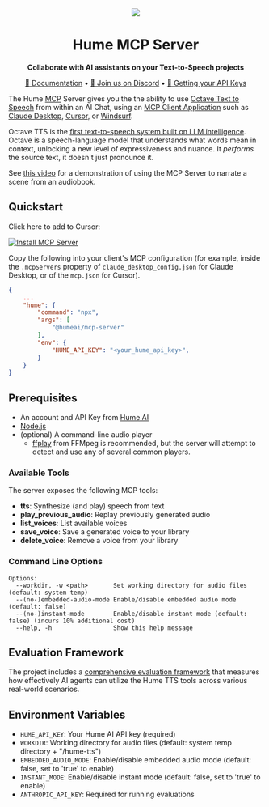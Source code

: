 <div align="center">
  <img src="https://storage.googleapis.com/hume-public-logos/hume/hume-banner.png">
  <h1>Hume MCP Server</h1>
  <p>
    <strong>Collaborate with AI assistants on your Text-to-Speech projects</strong>
  </p>
  <p>
    <a href="https://dev.hume.ai/docs/text-to-speech-tts/mcp-server">📘 Documentation</a> •
    <a href="https://discord.com/invite/humeai">💬 Join us on Discord</a> •
    <a href="https://dev.hume.ai/docs/introduction/api-key">🔐 Getting your API Keys</a>
  </p>
</div>

The Hume [MCP](https://modelcontextprotocol.io) Server gives you the the ability to use [Octave Text to Speech](https://dev.hume.ai/docs/text-to-speech-tts/overview) from within an AI Chat, using an [MCP Client Application](https://modelcontextprotocol.io/clients) such as [Claude Desktop](https://claude.ai/download), [Cursor](https://cursor.sh/), or [Windsurf](https://www.windsurf.io/).

Octave TTS is the [first text-to-speech system built on LLM intelligence](https://www.hume.ai/blog/octave-the-first-text-to-speech-model-that-understands-what-its-saying). Octave is a speech-language model that understands what words mean in context, unlocking a new level of expressiveness and nuance. It *performs* the source text, it doesn't just pronounce it.

See [this video](https://www.loom.com/share/b9fb74163db44be28e9adcb61030e368) for a demonstration of using the MCP Server to narrate a scene from an audiobook.

## Quickstart

Click here to add to Cursor:

[![Install MCP Server](https://cursor.com/deeplink/mcp-install-dark.svg)](https://cursor.com/install-mcp?name=hume&config=eyJjb21tYW5kIjoibnB4IEBodW1lYWkvbWNwLXNlcnZlciIsImVudiI6eyJIVU1FX0FQSV9LRVkiOiIifX0%3D)

Copy the following into your client's MCP configuration (for example, inside the `.mcpServers` property of `claude_desktop_config.json` for Claude Desktop, or of the `mcp.json` for Cursor).

```json
{
    ...
    "hume": {
        "command": "npx",
        "args": [
            "@humeai/mcp-server"
        ],
        "env": {
            "HUME_API_KEY": "<your_hume_api_key>",
        }
    }
}
```

## Prerequisites
- An account and API Key from [Hume AI](https://platform.hume.ai/)
- [Node.js](https://nodejs.org/)
- (optional) A command-line audio player
  * [ffplay](https://ffmpeg.org/ffplay.html) from FFMpeg is recommended, but the server will attempt to detect and use any of several common players.

### Available Tools

The server exposes the following MCP tools:

- **tts**: Synthesize (and play) speech from text
- **play_previous_audio**: Replay previously generated audio
- **list_voices**: List available voices
- **save_voice**: Save a generated voice to your library
- **delete_voice**: Remove a voice from your library

### Command Line Options

```
Options:
  --workdir, -w <path>       Set working directory for audio files (default: system temp)
  --(no-)embedded-audio-mode Enable/disable embedded audio mode (default: false)
  --(no-)instant-mode        Enable/disable instant mode (default: false) (incurs 10% additional cost)
  --help, -h                 Show this help message
```

## Evaluation Framework

The project includes a [comprehensive evaluation framework](src/evals/README.md) that measures how effectively AI agents can utilize the Hume TTS tools across various real-world scenarios.

## Environment Variables

- `HUME_API_KEY`: Your Hume AI API key (required)
- `WORKDIR`: Working directory for audio files (default: system temp directory + "/hume-tts")
- `EMBEDDED_AUDIO_MODE`: Enable/disable embedded audio mode (default: false, set to 'true' to enable)
- `INSTANT_MODE`: Enable/disable instant mode (default: false, set to 'true' to enable)
- `ANTHROPIC_API_KEY`: Required for running evaluations
